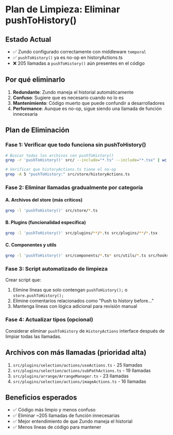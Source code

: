 # Plan de Limpieza: Eliminar pushToHistory()

## Estado Actual
- ✅ Zundo configurado correctamente con middleware `temporal`
- ✅ `pushToHistory()` ya es no-op en historyActions.ts
- ❌ 205 llamadas a `pushToHistory()` aún presentes en el código

## Por qué eliminarlo
1. **Redundante**: Zundo maneja el historial automáticamente
2. **Confuso**: Sugiere que es necesario cuando no lo es
3. **Mantenimiento**: Código muerto que puede confundir a desarrolladores
4. **Performance**: Aunque es no-op, sigue siendo una llamada de función innecesaria

## Plan de Eliminación

### Fase 1: Verificar que todo funciona sin pushToHistory()
```bash
# Buscar todos los archivos con pushToHistory()
grep -r 'pushToHistory()' src/ --include="*.ts" --include="*.tsx" | wc -l

# Verificar que historyActions.ts tiene el no-op
grep -A 5 "pushToHistory:" src/store/historyActions.ts
```

### Fase 2: Eliminar llamadas gradualmente por categoría

#### A. Archivos del store (más críticos)
```bash
grep -l 'pushToHistory()' src/store/*.ts
```

#### B. Plugins (funcionalidad específica)
```bash
grep -l 'pushToHistory()' src/plugins/**/*.ts src/plugins/**/*.tsx
```

#### C. Componentes y utils
```bash
grep -l 'pushToHistory()' src/components/*.ts* src/utils/*.ts src/hooks/*.ts
```

### Fase 3: Script automatizado de limpieza
Crear script que:
1. Elimine líneas que solo contengan `pushToHistory();` o `store.pushToHistory();`
2. Elimine comentarios relacionados como "Push to history before..."
3. Mantenga líneas con lógica adicional para revisión manual

### Fase 4: Actualizar tipos (opcional)
Considerar eliminar `pushToHistory` de `HistoryActions` interface después de limpiar todas las llamadas.

## Archivos con más llamadas (prioridad alta)
1. `src/plugins/selection/actions/useActions.ts` - 25 llamadas
2. `src/plugins/selection/actions/subPathActions.ts` - 19 llamadas  
3. `src/plugins/arrange/ArrangeManager.ts` - 23 llamadas
4. `src/plugins/selection/actions/imageActions.ts` - 16 llamadas

## Beneficios esperados
- ✅ Código más limpio y menos confuso
- ✅ Eliminar ~205 llamadas de función innecesarias
- ✅ Mejor entendimiento de que Zundo maneja el historial
- ✅ Menos líneas de código para mantener
